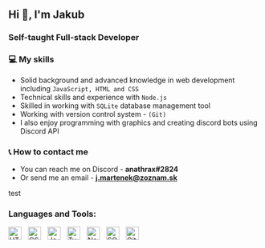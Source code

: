 <h2 align="left">Hi 👋, I'm Jakub</h2>
<h3 align="left">Self-taught Full-stack Developer</h3>

### 💻 My skills

+    Solid background and advanced knowledge in web development including `JavaScript, HTML and CSS`
+    Technical skills and experience with `Node.js`
+    Skilled in working with `SQLite` database management tool
+    Working with version control system - `(Git)`
+    I also enjoy programming with graphics and creating discord bots using Discord API

### 📞 How to contact me

+    You can reach me on Discord - **anathrax#2824**
+    Or send me an email - **j.martenek@zoznam.sk**

<summary>test</summary>

### Languages and Tools:

<a href="https://www.w3schools.com/html/"><img align="left" alt="HTML5" width="26px" src="https://cdn.jsdelivr.net/gh/devicons/devicon/icons/html5/html5-original.svg" style="padding-right:10px;" /></a>
<a href="https://www.w3schools.com/css/"><img align="left" alt="CSS3" width="26px" src="https://cdn.jsdelivr.net/gh/devicons/devicon/icons/css3/css3-original.svg" style="padding-right:10px;" /></a>
<a href="https://www.javascript.com/"><img align="left" alt="JavaScript" width="26px" src="https://cdn.jsdelivr.net/gh/devicons/devicon/icons/javascript/javascript-original.svg" style="padding-right:10px;" /></a>
<a href="https://www.typescriptlang.org/"><img align="left" alt="TypeScript" width="26px" src="https://cdn.jsdelivr.net/gh/devicons/devicon/icons/typescript/typescript-original.svg" style="padding-right:10px;" /></a>
<a href="https://nodejs.org/en/"><img align="left" alt="Node.js" width="26px" src="https://cdn.jsdelivr.net/gh/devicons/devicon/icons/nodejs/nodejs-original.svg" style="padding-right:10px;" /></a>
<a href="https://www.sqlite.org/index.html"><img align="left" alt="SQLite" width="26px" src="https://cdn.jsdelivr.net/gh/devicons/devicon/icons/sqlite/sqlite-original.svg" style="padding-right:10px;" /></a>
<a href="https://git-scm.com/downloads"><img align="left" alt="Git" width="26px" src="https://cdn.jsdelivr.net/gh/devicons/devicon/icons/git/git-original.svg" style="padding-right:10px;" /></a>
